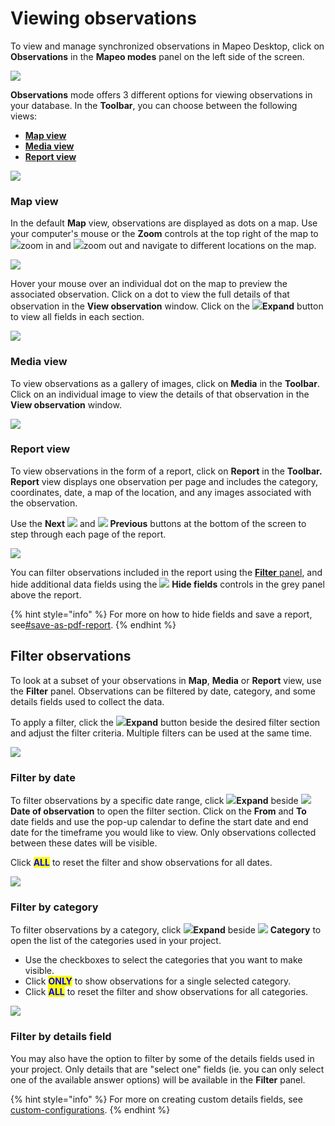 # Viewing observations

To view and manage synchronized observations in Mapeo Desktop, click on **Observations** in the **Mapeo modes** panel on the left side of the screen.

![](../../../.gitbook/assets/Md\_Observations\_mode.jpg)

**Observations** mode offers 3 different options for viewing observations in your database. In the **Toolbar**, you can choose between the following views:

* [**Map view**](viewing-observations.md#map-view)
* [**Media view**](viewing-observations.md#media-view)
* [**Report view**](viewing-observations.md#report-view)

![](../../../.gitbook/assets/Md\_views\_toolbar.jpg)

### Map view

In the default **Map** view, observations are displayed as dots on a map. Use your computer's mouse or the **Zoom** controls at the top right of the map to ![](../../../.gitbook/assets/icon-plus-01.png)zoom in and ![](../../../.gitbook/assets/icon-minus-01.png)zoom out and navigate to different locations on the map.

![](../../../.gitbook/assets/Md\_map\_hover\_fishing.jpg)

Hover your mouse over an individual dot on the map to preview the associated observation. Click on a dot to view the full details of that observation in the **View observation** window. Click on the ![](../../../.gitbook/assets/icon-down.png)**Expand** button to view all fields in each section.

![](../../../.gitbook/assets/Md\_view\_observation\_window.jpg)

### Media view

To view observations as a gallery of images, click on **Media** in the **Toolbar**. Click on an individual image to view the details of that observation in the **View observation** window.

![](../../../.gitbook/assets/Md\_media\_view\_button.jpg)

### **Report view**

To view observations in the form of a report, click on **Report** in the **Toolbar. Report** view displays one observation per page and includes the category, coordinates, date, a map of the location, and any images associated with the observation.

Use the **Next** ![](../../../.gitbook/assets/app\_icons\_next\_arrow.png) and ![](../../../.gitbook/assets/app\_icons\_back\_arrow.png) **Previous** buttons at the bottom of the screen to step through each page of the report.

![](../../../.gitbook/assets/Md\_report\_view\_button.jpg)

You can filter observations included in the report using the [**Filter** panel](viewing-observations.md#filter-observations), and hide additional data fields using the ![](../../../.gitbook/assets/hide.png) **Hide fields** controls in the grey panel above the report.

{% hint style="info" %}
For more on how to hide fields and save a report, see[#save-as-pdf-report](exporting-and-sharing-externally.md#save-as-pdf-report "mention").
{% endhint %}

## **Filter observations**

To look at a subset of your observations in **Map**, **Media** or **Report** view, use the **Filter** panel. Observations can be filtered by date, category, and some details fields used to collect the data.

To apply a filter, click the ![](../../../.gitbook/assets/icon-down.png)**Expand** button beside the desired filter section and adjust the filter criteria. Multiple filters can be used at the same time.

![](../../../.gitbook/assets/Md\_Filter\_panel\_collapsed.jpg)

### Filter by date

To filter observations by a specific date range, click ![](../../../.gitbook/assets/icon-down.png)**Expand** beside ![](../../../.gitbook/assets/Md\_filter\_by\_date\_calendar\_icon.jpg) **Date of observation** to open the filter section. Click on the **From** and **To** date fields and use the pop-up calendar to define the start date and end date for the timeframe you would like to view. Only observations collected between these dates will be visible.

Click <mark style="color:blue;">**ALL**</mark> to reset the filter and show observations for all dates.

![](../../../.gitbook/assets/Md\_Filter\_by\_date.jpg)

### **Filter by category**

To filter observations by a category, click ![](../../../.gitbook/assets/icon-down.png)**Expand** beside ![](../../../.gitbook/assets/Md\_Filter\_options\_icon\_grey.png) **Category** to open the list of the categories used in your project.

* Use the checkboxes to select the categories that you want to make visible.
* Click <mark style="color:blue;">**ONLY**</mark> to show observations for a single selected category.
* Click <mark style="color:blue;">**ALL**</mark> to reset the filter and show observations for all categories.

![](../../../.gitbook/assets/Md\_filter\_by\_category.jpg)

### Filter by details field

You may also have the option to filter by some of the details fields used in your project. Only details that are "select one" fields (ie. you can only select one of the available answer options) will be available in the **Filter** panel.

{% hint style="info" %}
For more on creating custom details fields, see [custom-configurations](../../customization-options/custom-configurations/ "mention").
{% endhint %}
